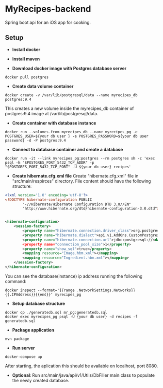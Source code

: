 # MyRecipes-backend
Spring boot api for an iOS app for cooking.

## Setup

* **Install docker**

* **Install maven**

* **Download docker image with Postgres database server**
```
docker pull postgres
```

* **Create data volume container**
```
docker create -v /var/lib/postgresql/data --name myrecipes_db postgres:9.4
```
This creates a new volume inside the myrecipes_db container of postgres:9.4 image at /var/lib/postgresql/data.

* **Create container with database instance**

```
docker run --volumes-from myrecipes_db --name myrecipes_pg -e POSTGRES_USER=${your db user } -e POSTGRES_PASSWORD=${your db user password} -d -P postgres:9.4

```
* **Connect to database container and create a database**

```
docker run -it --link myrecipes_pg:postgres --rm postgres sh -c 'exec psql -h "$POSTGRES_PORT_5432_TCP_ADDR" -p "$POSTGRES_PORT_5432_TCP_PORT" -U ${your db user} recipes'
```

* **Create hibernate.cfg.xml file**
Create "hibernate.cfg.xml" file in "src/main/respirces" directory. File content should have the following structure:

```xml
<?xml version='1.0' encoding='utf-8'?>
<!DOCTYPE hibernate-configuration PUBLIC
        "-//Hibernate/Hibernate Configuration DTD 3.0//EN"
        "http://www.hibernate.org/dtd/hibernate-configuration-3.0.dtd">


<hibernate-configuration>
    <session-factory>
        <property name="hibernate.connection.driver_class">org.postgresql.Driver</property>
        <property name="hibernate.dialect">api.v1.AddOns.CustomPostgresDialect</property>
        <property name="hibernate.connection.url">jdbc:postgresql://<database_ip_address>:<database_port>/recipes?user=<your db user>&amp;password=<your db user password></property>
        <property name="connection_pool_size">1</property>
        <property name="show_sql">true</property>
        <mapping resource="Image.hbm.xml"></mapping>
        <mapping resource="Ingredient.hbm.xml"></mapping>
    </session-factory>
</hibernate-configuration>

```
You can see the database(instance) ip address running the following command:
```
docker inspect --format='{{range .NetworkSettings.Networks}}{{.IPAddress}}{{end}}' myrecipes_pg
```
* **Setup database structure**

```
docker cp ./generatedb.sql mr_pg:generatedb.sql
docker exec myrecipes_pg psql -U {your db user} -d recipes -f generatedb.sql
```

* **Package application**

```
mvn package
```

* **Run server**
```
docker-compose up
```
After starting, the aplication this should be available on localhost, port 8080.

* **Optional**: Run src/main/java/api/v1/Utils/DbFiller main class to populate the newly created database.

